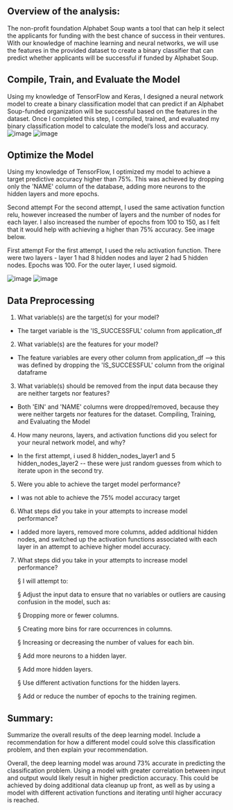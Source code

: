 ## Overview of the analysis:

The non-profit foundation Alphabet Soup wants a tool that can help it select the applicants for funding with the best chance of success in their ventures. With our knowledge of machine learning and neural networks, we will use the features in the provided dataset to create a binary classifier that can predict whether applicants will be successful if funded by Alphabet Soup.

## Compile, Train, and Evaluate the Model
Using my knowledge of TensorFlow and Keras, I designed a neural network model to create a binary classification model that can predict if an Alphabet Soup-funded organization will be successful based on the features in the dataset. Once I completed this step, I compiled, trained, and evaluated my binary classification model to calculate the model’s loss and accuracy.
![image](https://github.com/kaurn6538/deep-learning-challenge/assets/98873779/99a7e8fd-4c62-4a11-83e1-11ee111256fb)
![image](https://github.com/kaurn6538/deep-learning-challenge/assets/98873779/bd3472ec-08a8-49b0-925e-d76ac5de90ff)

## Optimize the Model
Using my knowledge of TensorFlow, I optimized my model to achieve a target predictive accuracy higher than 75%. This was achieved by dropping only the 'NAME' column of the database, adding more neurons to the hidden layers and more epochs.

Second attempt
For the second attempt, I used the same activation function relu, however increased the number of layers and the number of nodes for each layer. I also increased the number of epochs from 100 to 150, as I felt that it would help with achieving a higher than 75% accuracy. See image below.


First attempt
For the first attempt, I used the relu activation function. There were two layers - layer 1 had 8 hidden nodes and layer 2 had 5 hidden nodes. Epochs was 100. For the outer layer, I used sigmoid.

![image](https://github.com/kaurn6538/deep-learning-challenge/assets/98873779/9190d071-76c5-463d-8f36-5905fb11d349)
![image](https://github.com/kaurn6538/deep-learning-challenge/assets/98873779/2ff9bc98-a355-487f-86f3-d4d7403f4829)


## Data Preprocessing

1. What variable(s) are the target(s) for your model?
*    The target variable is the 'IS_SUCCESSFUL' column from application_df
2. What variable(s) are the features for your model?
*    The feature variables are every other column from application_df --> this was defined by dropping the 'IS_SUCCESSFUL' column from the original dataframe
3. What variable(s) should be removed from the input data because they are neither targets nor features?
*    Both 'EIN' and 'NAME' columns were dropped/removed, because they were neither targets nor features for the dataset.
Compiling, Training, and Evaluating the Model
4. How many neurons, layers, and activation functions did you select for your neural network model, and why?
*    In the first attempt, i used 8 hidden_nodes_layer1 and 5 hidden_nodes_layer2 -- these were just random guesses from which to iterate upon in the second try.
5. Were you able to achieve the target model performance?
*    I was not able to achieve the 75% model accuracy target
6. What steps did you take in your attempts to increase model performance?
*    I added more layers, removed more columns, added additional hidden nodes, and switched up the activation functions associated with each layer in an attempt to achieve higher model accuracy.
7. What steps did you take in your attempts to increase model performance?

     § I will attempt to:

     § Adjust the input data to ensure that no variables or outliers are causing confusion in the model, such as:

     § Dropping more or fewer columns.

     § Creating more bins for rare occurrences in columns.

     § Increasing or decreasing the number of values for each bin.

     § Add more neurons to a hidden layer.

     § Add more hidden layers.

    § Use different activation functions for the hidden layers.

    § Add or reduce the number of epochs to the training regimen.

## Summary: 

Summarize the overall results of the deep learning model. Include a recommendation for how a different model could solve this classification problem, and then explain your recommendation.

Overall, the deep learning model was around 73% accurate in predicting the classification problem. Using a model with greater correlation between input and output would likely result in higher prediction accuracy. This could be achieved by doing additional data cleanup up front, as well as by using a model with different activation functions and iterating until higher accuracy is reached.
